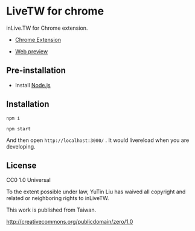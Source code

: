 LiveTW for chrome
=======
inLive.TW for Chrome extension.

- [Chrome Extension](https://chrome.google.com/webstore/detail/livetw/fhcffinobmpdchcoapdeoinhdmlihiok)

- [Web preview](http://inlivetw.github.io/chrome/)

## Pre-installation

- Install [Node.js](http://nodejs.org/)

## Installation

`npm i`

`npm start`

And then open `http://localhost:3000/` . It would livereload when you are developing.


## License

CC0 1.0 Universal

To the extent possible under law, YuTin Liu has waived all copyright and related or neighboring rights to inLiveTW.

This work is published from Taiwan.

http://creativecommons.org/publicdomain/zero/1.0